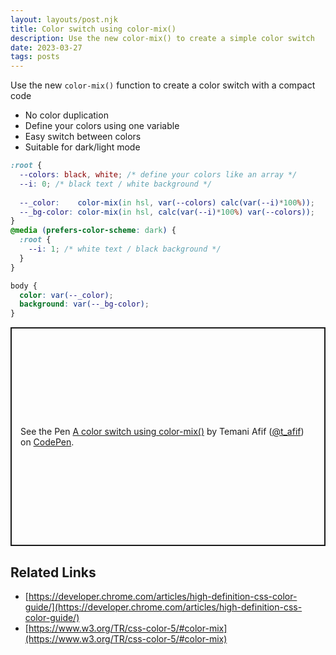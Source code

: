 ```yaml
---
layout: layouts/post.njk
title: Color switch using color-mix()
description: Use the new color-mix() to create a simple color switch
date: 2023-03-27
tags: posts
---
```


Use the new `color-mix()` function to create a color switch with a compact code

* No color duplication
* Define your colors using one variable
* Easy switch between colors
* Suitable for dark/light mode

```css
:root {
  --colors: black, white; /* define your colors like an array */
  --i: 0; /* black text / white background */
  
  --_color:    color-mix(in hsl, var(--colors) calc(var(--i)*100%));
  --_bg-color: color-mix(in hsl, calc(var(--i)*100%) var(--colors));
}
@media (prefers-color-scheme: dark) {
  :root {
    --i: 1; /* white text / black background */
  }
}

body {
  color: var(--_color);
  background: var(--_bg-color);
}
```

<p class="codepen" data-height="350" data-default-tab="result" data-slug-hash="XWPGWPp" data-preview="true" data-user="t_afif" style="height: 350px; box-sizing: border-box; display: flex; align-items: center; justify-content: center; border: 2px solid; margin: 1em 0; padding: 1em;">
  <span>See the Pen <a href="https://codepen.io/t_afif/pen/XWPGWPp">
  A color switch using color-mix()</a> by Temani Afif (<a href="https://codepen.io/t_afif">@t_afif</a>)
  on <a href="https://codepen.io">CodePen</a>.</span>
</p>
<script async src="https://cpwebassets.codepen.io/assets/embed/ei.js"></script>

## Related Links

* [https://developer.chrome.com/articles/high-definition-css-color-guide/](https://developer.chrome.com/articles/high-definition-css-color-guide/)
* [https://www.w3.org/TR/css-color-5/#color-mix](https://www.w3.org/TR/css-color-5/#color-mix)